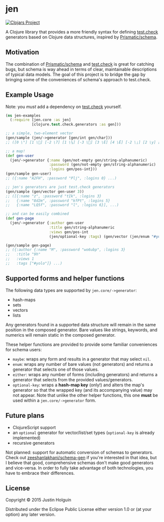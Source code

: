 # jen

[![Clojars Project](http://clojars.org/jen/latest-version.svg)](http://clojars.org/jen)

A Clojure library that provides a more friendly syntax for defining [test.check](https://github.com/clojure/test.check) generators based on Clojure data structures, inspired by [Prismatic/schema](https://github.com/Prismatic/schema).

## Motivation

The combination of [Prismatic/schema](https://github.com/Prismatic/schema) and [test.check](https://github.com/clojure/test.check) is great for catching bugs, but schema is way ahead in terms of clear, maintainable descriptions of typical data models.
The goal of this project is to bridge the gap by bringing some of the conveniences of schema's approach to test.check.

## Example Usage

Note: you *must* add a dependency on [test.check](https://github.com/clojure/test.check) yourself.

```clojure
(ns jen-examples
  (:require [jen.core :as jen]
            [clojure.test.check.generators :as gen]))

;; a simple, two-element vector
(gen/sample (jen/->generator [gen/int gen/char]))
;; ([0 \°] [1 \] [-2 \7] [1 \¼] [-3 \] [3 \È] [4 \Ë] [-2 \¡] [2 \y] [9 \])

;; a map!
(def gen-user
  (jen/->generator {:name (gen/not-empty gen/string-alphanumeric)
                    :password (gen/not-empty gen/string-alphanumeric)
                    :logins gen/pos-int}))
(gen/sample gen-user)
;; ({:name "A2FH", :password "Plj", :logins 0} ...)

;; jen's generators are just test.check generators
(gen/sample (gen/vector gen-user 3))
;; ([{:name "z", :password "tIk", :logins 3}
;;   {:name "8d2m", :password "kfPt", :logins 5}
;;   {:name "LQ5f", :password "l", :logins 6}], ...)

;; and can be easily combined
(def gen-page
  (jen/->generator {:author gen-user
                    :title gen/string-alphanumeric
                    :views gen/pos-int
                    (jen/optional-key :tags) (gen/vector (jen/enum "#yolo" "#robots" "#cyberpunk"))}))

(gen/sample gen-page)
;; ({:author {:name "M", :password "wo6ubp", :logins 3}
;;   :title "9h"
;;   :views 1
;;   :tags ["#yolo"]} ...)
```
## Supported forms and helper functions

The following data types are supported by `jen.core/->generator`:

* hash-maps
* sets
* vectors
* lists

Any generators found in a supported data structure will remain in the same position in the composed generator.
Bare values like strings, keywords, and numerics will remain static in the composed generator.

These helper functions are provided to provide some familiar conveniences for schema users:

* `maybe`: wraps any form and results in a generator that may select `nil`.
* `enum`: wraps any number of bare values (not generators) and returns a generator that selects one of those values.
* `either`: wraps any number of forms (including generators) and returns a generator that selects from the provided values/generators.
* `optional-key`: wraps a **hash-map key** (only!) and alters the map's generator so that the wrapped key (and its accompanying value) may not appear.
Note that unlike the other helper functions, this one **must** be used within a `jen.core/->generator` form.

## Future plans

* ClojureScript support
* an `optional` generator for vector/list/set types (`optional-key` is already implemented)
* recursive generators

Not planned: support for automatic conversion of schemas to generators.
Check out [zeeshanlakhani/schema-gen](https://github.com/zeeshanlakhani/schema-gen) if you're interested in that idea, but I believe that good, comprehensive schemas don't make good generators and vice-versa.
In order to fully take advantage of both technologies, you have to embrace their differences.

## License

Copyright © 2015 Justin Holguín

Distributed under the Eclipse Public License either version 1.0 or (at
your option) any later version.
